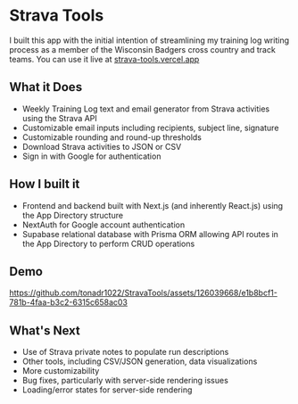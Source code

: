 # Strava Tools
I built this app with the initial intention of streamlining my training log writing process as a member of the Wisconsin Badgers cross country and track teams.
You can use it live at [strava-tools.vercel.app](https://strava-tools.vercel.app/)

## What it Does
- Weekly Training Log text and email generator from Strava activities using the Strava API
- Customizable email inputs including recipients, subject line, signature
- Customizable rounding and round-up thresholds
- Download Strava activities to JSON or CSV
- Sign in with Google for authentication

## How I built it
- Frontend and backend built with Next.js (and inherently React.js) using the App Directory structure
- NextAuth for Google account authentication
- Supabase relational database with Prisma ORM allowing API routes in the App Directory to perform CRUD operations

## Demo
https://github.com/tonadr1022/StravaTools/assets/126039668/e1b8bcf1-781b-4faa-b3c2-6315c658ac03


## What's Next
- Use of Strava private notes to populate run descriptions
- Other tools, including CSV/JSON generation, data visualizations
- More customizability
- Bug fixes, particularly with server-side rendering issues
- Loading/error states for server-side rendering
